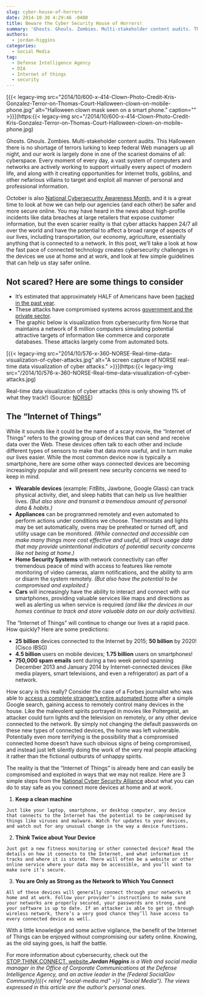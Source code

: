 ```yaml
---
slug: cyber-house-of-horrors
date: 2014-10-30 4:29:46 -0400
title: Beware the Cyber Security House of Horrors!
summary: 'Ghosts. Ghouls. Zombies. Multi-stakeholder content audits. This Halloween there is no shortage of terrors lurking to keep federal Web managers up all night, and our work is largely done in one of the scariest domains of all: cyberspace. Every moment of every day, a vast system of computers and networks are actively working to support'
authors:
  - jordan-higgins
categories:
  - Social Media
tag:
  - Defense Intelligence Agency
  - DIA
  - Internet of things
  - security
---
```


[{{< legacy-img src="2014/10/600-x-414-Clown-Photo-Credit-Kris-Gonzalez-Terror-on-Thomas-Court-Halloween-clown-on-mobile-phone.jpg" alt="Halloween clown mask seen on a smart phone." caption="" >}}](https:{{< legacy-img src="/2014/10/600-x-414-Clown-Photo-Credit-Kris-Gonzalez-Terror-on-Thomas-Court-Halloween-clown-on-mobile-phone.jpg) 

Ghosts. Ghouls. Zombies. Multi-stakeholder content audits. This Halloween there is no shortage of terrors lurking to keep federal Web managers up all night, and our work is largely done in one of the scariest domains of all: cyberspace. Every moment of every day, a vast system of computers and networks are actively working to support virtually every aspect of modern life, and along with it creating opportunities for Internet trolls, goblins, and other nefarious villains to target and exploit all manner of personal and professional information.

October is also [National Cybersecurity Awareness Month](http://www.staysafeonline.org/ncsam/landing-page/), and it is a great time to look at how we can help our agencies (and each other) be safer and more secure online. You may have heard in the news about high-profile incidents like data breaches at large retailers that expose customer information, but the even scarier reality is that cyber attacks happen 24/7 all over the world and have the potential to affect a broad range of aspects of our lives, including transportation, our economy, agriculture, essentially anything that is connected to a network. In this post, we’ll take a look at how the fast pace of connected technology creates cybersecurity challenges in the devices we use at home and at work, and look at few simple guidelines that can help us stay safer online.

## Not scared? Here are some things to consider

  * It’s estimated that approximately HALF of Americans have been [hacked in the past year](http://money.cnn.com/2014/05/28/technology/security/hack-data-breach/).
  * These attacks have compromised systems across [government and the private sector](http://www.informationisbeautiful.net/visualizations/worlds-biggest-data-breaches-hacks/).
  * The graphic below is visualization from cybersecurity firm Norse that maintains a network of 8 million computers simulating potential attractive targets of information like commerce and corporate databases. These attacks largely come from automated bots.

[{{< legacy-img src="2014/10/576-x-360-NORSE-Real-time-data-visualization-of-cyber-attacks.jpg" alt="A screen capture of NORSE real-time data visualization of cyber attacks." >}}](https:{{< legacy-img src="/2014/10/576-x-360-NORSE-Real-time-data-visualization-of-cyber-attacks.jpg)
  
Real-time data visualization of cyber attacks (this is only showing 1% of what they track!) (Source: [NORSE](http://map.ipviking.com/))

## The “Internet of Things”

While it sounds like it could be the name of a scary movie, the “Internet of Things” refers to the growing group of devices that can send and receive data over the Web. These devices often talk to each other and include different types of sensors to make that data more useful, and in turn make our lives easier. While the most common device now is typically a smartphone, here are some other ways connected devices are becoming increasingly popular and will present new security concerns we need to keep in mind.

  * **Wearable devices** (example: FitBits, Jawbone, Google Glass) can track physical activity, diet, and sleep habits that can help us live healthier lives. _(But also store and transmit a tremendous amount of personal data & habits.)_
  * **Appliances** can be programmed remotely and even automated to perform actions under conditions we choose. Thermostats and lights may be set automatically, ovens may be preheated or turned off, and utility usage can be monitored. _(While connected and accessible can make many things more cost effective and useful, all track usage data that may provide unintentional indicators of potential security concerns like not being at home.)_
  * **Home Security Systems** with network connectivity can offer tremendous peace of mind with access to features like remote monitoring of video cameras, alarm notifications, and the ability to arm or disarm the system remotely. _(But also have the potential to be compromised and exploited.)_
  * **Cars** will increasingly have the ability to interact and connect with our smartphones, providing valuable services like maps and directions as well as alerting us when service is required _(and like the devices in our homes continue to track and store valuable data on our daily activities)._

The “Internet of Things” will continue to change our lives at a rapid pace. How quickly? Here are some predictions:

  * **25 billion** devices connected to the Internet by 2015; **50 billion** by 2020! (Cisco IBSG)
  * **4.5 billion** users on mobile devices; **1.75 billion** users on smartphones!
  * **750,000 spam emails** sent during a two week period spanning December 2013 and January 2014 by Internet-connected devices (like media players, smart televisions, and even a refrigerator) as part of a network.

How scary is this really? Consider the case of a Forbes journalist who was able to [access a complete stranger’s entire automated home](http://www.forbes.com/sites/kashmirhill/2013/07/26/smart-homes-hack/) after a simple Google search, gaining access to remotely control many devices in the house. Like the malevolent spirits portrayed in movies like Poltergeist, an attacker could turn lights and the television on remotely, or any other device connected to the network. By simply not changing the default passwords on these new types of connected devices, the home was left vulnerable. Potentially even more terrifying is the possibility that a compromised connected home doesn’t have such obvious signs of being compromised, and instead just left silently doing the work of the very real people attacking it rather than the fictional outbursts of unhappy spirits.

The reality is that the “Internet of Things” is already here and can easily be compromised and exploited in ways that we may not realize. Here are 3 simple steps from the [National Cyber Security Alliance](http://www.staysafeonline.org/ncsam/landing-page/) about what you can do to stay safe as you connect more devices at home and at work.

  1. **Keep a clean machine**
  
    Just like your laptop, smartphone, or desktop computer, any device that connects to the Internet has the potential to be compromised by things like viruses and malware. Watch for updates to your devices, and watch out for any unusual change in the way a device functions.
  2. **Think Twice about Your Device**
  
    Just got a new fitness monitoring or other connected device? Read the details on how it connects to the Internet, and what information it tracks and where it is stored. There will often be a website or other online service where your data may be accessible, and you’ll want to make sure it’s secure.
  3. **You are Only as Strong as the Network to Which You Connect**
  
    All of these devices will generally connect through your networks at home and at work. Follow your provider’s instructions to make sure your networks are properly secured, your passwords are strong, and your software is up to date. If an attacker is able to get in through wireless network, there’s a very good chance they’ll have access to every connected device as well.

With a little knowledge and some active vigilance, the benefit of the Internet of Things can be enjoyed without compromising our safety online. Knowing, as the old saying goes, is half the battle.

For more information about cybersecurity, check out the [STOP.THINK.CONNECT. website.](http://www.staysafeonline.org/stop-think-connect/)_**Jordan Higgins** is a Web and social media manager in the Office of Corporate Communications at the Defense Intelligence Agency, and an active leader in the [Federal SocialGov Community]({{< relref "social-media.md" >}} "Social Media"). The views expressed in this article are the author&#8217;s personal ones._